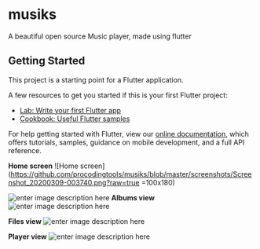 # musiks

A beautiful open source Music player, made using flutter

## Getting Started

This project is a starting point for a Flutter application.

A few resources to get you started if this is your first Flutter project:

- [Lab: Write your first Flutter app](https://flutter.io/docs/get-started/codelab)
- [Cookbook: Useful Flutter samples](https://flutter.io/docs/cookbook)

For help getting started with Flutter, view our 
[online documentation](https://flutter.io/docs), which offers tutorials, 
samples, guidance on mobile development, and a full API reference.


**Home screen**
![Home screen](https://github.com/procodingtools/musiks/blob/master/screenshots/Screenshot_20200309-003740.png?raw=true =100x180)

![enter image description here](https://github.com/procodingtools/musiks/blob/master/screenshots/Screenshot_20200309-003800.png?raw=true)
**Albums view**
![enter image description here](https://github.com/procodingtools/musiks/blob/master/screenshots/Screenshot_20200309-003751.png?raw=true)

**Files view**
![enter image description here](https://github.com/procodingtools/musiks/blob/master/screenshots/Screenshot_20200309-003812.png?raw=true)

**Player view**
![enter image description here](https://github.com/procodingtools/musiks/blob/master/screenshots/Screenshot_20200309-003824.png?raw=true)
